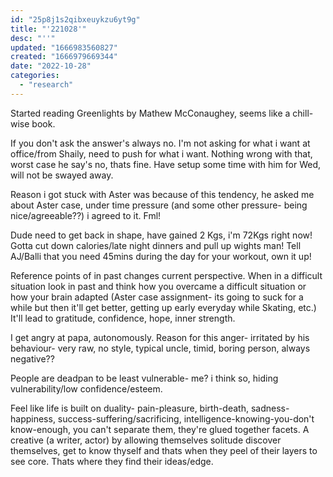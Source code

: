 ```yaml
---
id: "25p8j1s2qibxeuykzu6yt9g"
title: "'221028'"
desc: "''"
updated: "1666983560827"
created: "1666979669344"
date: "2022-10-28"
categories: 
  - "research"
---
```



Started reading Greenlights by Mathew McConaughey, seems like a chill-wise book. 

If you don't ask the answer's always no. I'm not asking for what i want at office/from Shaily, need to push for what i want. Nothing wrong with that, worst case he say's no, thats fine. Have setup some time with him for Wed, will not be swayed away.

Reason i got stuck with Aster was because of this tendency, he asked me about Aster case, under time pressure (and some other pressure- being nice/agreeable??) i agreed to it. Fml!

Dude need to get back in shape, have gained 2 Kgs, i'm 72Kgs right now! Gotta cut down calories/late night dinners and pull up wights man!
Tell AJ/Balli that you need 45mins during the day for your workout, own it up!

Reference points of in past changes current perspective. When in a difficult situation look in past and think how you overcame a difficult situation or how your brain adapted (Aster case assignment- its going to suck for a while but then it'll get better, getting up early everyday while Skating, etc.)
It'll lead to gratitude, confidence, hope, inner strength. 

I get angry at papa, autonomously. Reason for this anger- irritated by his behaviour- very raw, no style, typical uncle, timid, boring person, always negative??


People are deadpan to be least vulnerable- me? i think so, hiding vulnerability/low confidence/esteem.



Feel like life is built on duality- pain-pleasure, birth-death, sadness-happiness, success-suffering/sacrificing, intelligence-knowing-you-don't know-enough, you can't separate them, they're glued together facets. A creative (a writer, actor) by allowing themselves solitude discover themselves, get to know thyself and thats when they peel of their layers to see core. Thats where they find their ideas/edge.